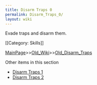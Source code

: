 ```yaml
---
title: Disarm Traps 0
permalink: Disarm_Traps_0/
layout: wiki
---
```

Evade traps and disarm them.

[[Category: Skills]]

[MainPage](/keeperrl_wiki/ "wikilink")>>[Old_Wiki](/keeperrl_wiki/Old_Wiki "wikilink")>>[Old_Disarm_Traps](/keeperrl_wiki/Old_Disarm_Traps "wikilink")

Other items in this section
-    [Disarm Traps 1](/keeperrl_wiki/Disarm_Traps_1 "wikilink")
-    [Disarm Traps 2](/keeperrl_wiki/Disarm_Traps_2 "wikilink")
